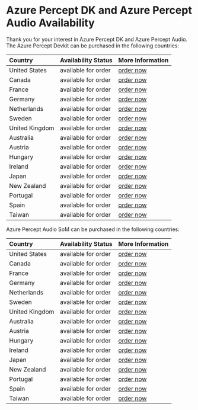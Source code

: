 # Azure Percept DK and Azure Percept Audio Availability

Thank you for your interest in Azure Percept DK and Azure Percept Audio. The Azure Percept Devkit can be purchased in the following countries:

|Country            |Availability Status    |More Information        |
|:------------------|:----------------------|:-----------------------|
|United States      |available for order|[order now](https://go.microsoft.com/fwlink/?linkid=2155270) |
|Canada             |available for order|[order now](https://go.microsoft.com/fwlink/?linkid=2155270) |
|France             |available for order|[order now](https://go.microsoft.com/fwlink/?linkid=2155270) |
|Germany            |available for order|[order now](https://go.microsoft.com/fwlink/?linkid=2155270) |
|Netherlands        |available for order|[order now](https://go.microsoft.com/fwlink/?linkid=2155270) |
|Sweden             |available for order|[order now](https://go.microsoft.com/fwlink/?linkid=2155270) |
|United Kingdom     |available for order|[order now](https://go.microsoft.com/fwlink/?linkid=2155270) |
|Australia	    |available for order|[order now](https://go.microsoft.com/fwlink/?linkid=2155270) |
|Austria	    |available for order|[order now](https://go.microsoft.com/fwlink/?linkid=2155270) |
|Hungary	    |available for order|[order now](https://go.microsoft.com/fwlink/?linkid=2155270) |
|Ireland	    |available for order|[order now](https://go.microsoft.com/fwlink/?linkid=2155270) |
|Japan	            |available for order|[order now](https://go.microsoft.com/fwlink/?linkid=2155270) |
|New Zealand	    |available for order|[order now](https://go.microsoft.com/fwlink/?linkid=2155270) |
|Portugal	    |available for order|[order now](https://go.microsoft.com/fwlink/?linkid=2155270) |
|Spain	            |available for order|[order now](https://go.microsoft.com/fwlink/?linkid=2155270) |
|Taiwan	            |available for order|[order now](https://robotkingdom.com.tw/product/azure-percept-dk/) |

	
Azure Percept Audio SoM can be purchased in the following countries:

|Country            |Availability Status    |More Information        |
|:------------------|:----------------------|:-----------------------|
|United States      |available for order|[order now](https://go.microsoft.com/fwlink/?linkid=2169074) |
|Canada             |available for order|[order now](https://go.microsoft.com/fwlink/?linkid=2169074) |
|France             |available for order|[order now](https://go.microsoft.com/fwlink/?linkid=2169074) |
|Germany            |available for order|[order now](https://go.microsoft.com/fwlink/?linkid=2169074) |
|Netherlands        |available for order|[order now](https://go.microsoft.com/fwlink/?linkid=2169074) |
|Sweden             |available for order|[order now](https://go.microsoft.com/fwlink/?linkid=2169074) |
|United Kingdom     |available for order|[order now](https://go.microsoft.com/fwlink/?linkid=2169074) |
|Australia	    |available for order|[order now](https://go.microsoft.com/fwlink/?linkid=2169074) |
|Austria	    |available for order|[order now](https://go.microsoft.com/fwlink/?linkid=2169074) |
|Hungary	    |available for order|[order now](https://go.microsoft.com/fwlink/?linkid=2169074) |
|Ireland	    |available for order|[order now](https://go.microsoft.com/fwlink/?linkid=2169074) |
|Japan	            |available for order|[order now](https://go.microsoft.com/fwlink/?linkid=2169074) |
|New Zealand	    |available for order|[order now](https://go.microsoft.com/fwlink/?linkid=2169074) |
|Portugal	    |available for order|[order now](https://go.microsoft.com/fwlink/?linkid=2169074) |
|Spain	            |available for order|[order now](https://go.microsoft.com/fwlink/?linkid=2169074) |
|Taiwan	            |available for order|[order now](https://robotkingdom.com.tw/product/azure-percept-audio/) |
